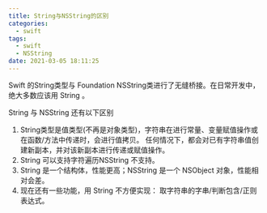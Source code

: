 ```yaml
---
title: String与NSString的区别
categories:
  - swift
tags:
  - swift
  - NSString
date: 2021-03-05 18:11:25
---
```


Swift 的String类型与 Foundation NSString类进行了无缝桥接。在日常开发中，绝大多数应该用 String 。
<!-- more -->
String 与 NSString 还有以下区别

1. String类型是值类型(不再是对象类型)，字符串在进行常量、变量赋值操作或在函数/方法中传递时，会进行值拷贝。 任何情况下，都会对已有字符串值创建新副本，并对该新副本进行传递或赋值操作。
2. String 可以支持字符遍历NSString 不支持。
3. String 是一个结构体，性能更高；NSString 是一个 NSObject 对象，性能相对会差。
4. 现在还有一些功能，用 String 不方便实现： 取字符串的字串/判断包含/正则表达式。